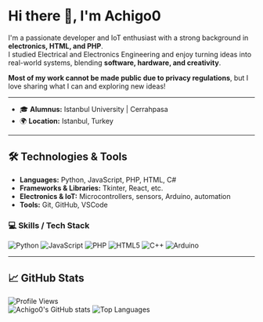 # Hi there 👋, I'm Achigo0

I'm a passionate developer and IoT enthusiast with a strong background in **electronics, HTML, and PHP**.  
I studied Electrical and Electronics Engineering and enjoy turning ideas into real-world systems, blending **software, hardware, and creativity**.  

**Most of my work cannot be made public due to privacy regulations**, but I love sharing what I can and exploring new ideas!

---
- 🎓 **Alumnus:** Istanbul University | Cerrahpasa
- 🌍 **Location:** Istanbul, Turkey  

---

## 🛠️ Technologies & Tools
- **Languages:** Python, JavaScript, PHP, HTML, C#  
- **Frameworks & Libraries:** Tkinter, React, etc.  
- **Electronics & IoT:** Microcontrollers, sensors, Arduino, automation  
- **Tools:** Git, GitHub, VSCode  

### 💻 Skills / Tech Stack
![Python](https://img.shields.io/badge/-Python-3776AB?style=flat&logo=python&logoColor=white)
![JavaScript](https://img.shields.io/badge/-JavaScript-F7DF1E?style=flat&logo=javascript&logoColor=black)
![PHP](https://img.shields.io/badge/-PHP-777BB4?style=flat&logo=php&logoColor=white)
![HTML5](https://img.shields.io/badge/-HTML5-E34F26?style=flat&logo=html5&logoColor=white)
![C++](https://img.shields.io/badge/-C%2B%2B-00599C?style=flat&logo=c%2B%2B&logoColor=white)
![Arduino](https://img.shields.io/badge/-Arduino-00979D?style=flat&logo=arduino&logoColor=white)

---

## 📈 GitHub Stats
![Profile Views](https://komarev.com/ghpvc/?username=Achigo0&color=blue)  
![Achigo0's GitHub stats](https://github-readme-stats.vercel.app/api?username=Achigo0&show_icons=true&theme=radical)
![Top Languages](https://github-readme-stats.vercel.app/api/top-langs/?username=Achigo0&layout=compact&theme=radical)
